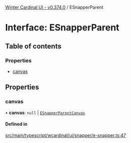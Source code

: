 [Winter Cardinal UI - v0.374.0](../index.md) / ESnapperParent

# Interface: ESnapperParent

## Table of contents

### Properties

- [canvas](ESnapperParent.md#canvas)

## Properties

### canvas

• **canvas**: ``null`` \| [`ESnapperParentCanvas`](ESnapperParentCanvas.md)

#### Defined in

[src/main/typescript/wcardinal/ui/snapper/e-snapper.ts:47](https://github.com/winter-cardinal/winter-cardinal-ui/blob/v0.310.1/src/main/typescript/wcardinal/ui/snapper/e-snapper.ts#L47)

